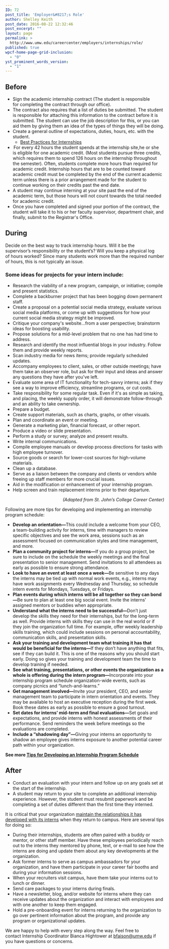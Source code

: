 ```yaml
---
ID: 72
post_title: 'Employer&#8217;s Role'
author: Shelley Keith
post_date: 2016-08-22 12:32:46
post_excerpt: ""
layout: page
permalink: >
  http://www.umw.edu/careercenter/employers/internships/role/
published: true
wpcf-home-page-grid-inclusion:
  - "0"
yst_prominent_words_version:
  - "1"
---
```

<h2>Before</h2>
<ul>
 	<li>Sign the academic internship contract (The student is responsible for completing the contract through our office).</li>
 	<li>The contract also requires that a list of duties be submitted. The student is responsible for attaching this information to the contract before it is submitted. The student can use the job description for this, or you can aid them by giving them an idea of the types of things they will be doing.</li>
 	<li>Create a general outline of expectations, duties, hours, etc. with the student.
<ul>
 	<li><a href="http://www.naceweb.org/internships/15-best-practices.aspx">Best Practices for Internships</a></li>
</ul>
</li>
 	<li> For every 42 hours the student spends at the internship site,he or she is eligible for one academic credit. (Most students pursue three credits, which requires them to spend 126 hours on the internship throughout the semester). Often, students complete more hours than required for academic credit. Internship hours that are to be counted toward academic credit must be completed by the end of the current academic term unless there is a prior arrangement made for the student to continue working on their credits past the end date.</li>
 	<li>A student may continue interning at your site past the end of the academic term, but those hours will not count towards the total needed for academic credit.</li>
 	<li>Once you have completed and signed your portion of the contract, the student will take it to his or her faculty supervisor, department chair, and finally, submit to the Registrar's Office.</li>
</ul>
<h2>During</h2>
Decide on the best way to track internship hours. Will it be the supervisor’s responsibility or the student’s? Will you keep a physical log of hours worked? Since many students work more than the required number of hours, this is not typically an issue.
<h3>Some ideas for projects for your intern include:</h3>
<ul>
 	<li>Research the viability of a new program, campaign, or initiative; compile and present statistics.</li>
 	<li>Complete a backburner project that has been bogging down permanent staff.</li>
 	<li>Create a proposal on a potential social media strategy, evaluate various social media platforms, or come up with suggestions for how your current social media strategy might be improved.</li>
 	<li>Critique your company's website...from a user perspective; brainstorm ideas for boosting usability.</li>
 	<li>Propose solutions for a mid-level problem that no one has had time to address.</li>
 	<li>Research and identify the most influential blogs in your industry. Follow them and provide weekly reports.</li>
 	<li>Scan industry media for news items; provide regularly scheduled updates.</li>
 	<li>Accompany employees to client, sales, or other outside meetings; have them take an observer role, but ask for their input and ideas and answer any questions they have after you've left.</li>
 	<li>Evaluate some area of IT functionality for tech-savvy interns; ask if they see a way to improve efficiency, streamline programs, or cut costs.</li>
 	<li>Take responsibility for some regular task. Even if it's as simple as taking, and placing, the weekly supply order, it will demonstrate follow-through and an ability to take ownership.</li>
 	<li>Prepare a budget.</li>
 	<li>Create support materials, such as charts, graphs, or other visuals.</li>
 	<li>Plan and coordinate an event or meeting.</li>
 	<li>Generate a marketing plan, financial forecast, or other report.</li>
 	<li>Produce a video or slide presentation.</li>
 	<li>Perform a study or survey; analyze and present results.</li>
 	<li>Write internal communications.</li>
 	<li>Compile employee manuals or develop process directions for tasks with high employee turnover.</li>
 	<li>Source goods or search for lower-cost sources for high-volume materials.</li>
 	<li>Clean up a database.</li>
 	<li>Serve as a liaison between the company and clients or vendors while freeing up staff members for more crucial issues.</li>
 	<li>Aid in the modification or enhancement of your internship program.</li>
 	<li>Help screen and train replacement interns prior to their departure.</li>
</ul>
<p style="text-align: right"><em>(Adapted from St. John’s College Career Center)</em></p>
Following are more tips for developing and implementing an internship program schedule:
<ul>
 	<li><strong>Develop an orientation—</strong>This could include a welcome from your CEO, a team-building activity for interns, time with managers to review specific objectives and see the work area, sessions such as an assessment focused on communication styles and time management, and more.</li>
 	<li><strong>Plan a community project for interns—</strong>If you do a group project, be sure to include on the schedule the weekly meetings and the final presentation to senior management. Send invitations to all attendees as early as possible to ensure strong attendance.</li>
 	<li><strong>Look to have an event at least once a week—</strong>Be sensitive to any days the interns may be tied up with normal work events, e.g., interns may have work assignments every Wednesday and Thursday, so schedule intern events for Mondays, Tuesdays, or Fridays.</li>
 	<li><strong>Plan events during which interns will be all together so they can bond—</strong>Be sure to plan at least one big social event. Invite the interns’ assigned mentors or buddies when appropriate.</li>
 	<li><strong>Understand what the interns need to be successful—</strong>Don’t just develop the skills they need for their internships, but for the long-term as well. Provide interns with skills they can use in the real world or if they join the organization full time. For example, offer weekly leadership skills training, which could include sessions on personal accountability, communication skills, and presentation skills.</li>
 	<li><strong>Ask your training and development team what training it has that would be beneficial for the interns—</strong>If they don’t have anything that fits, see if they can build it. This is one of the reasons why you should start early. Doing so gives your training and development team the time to develop training if needed.</li>
 	<li><strong>See what training, presentations, or other events the organization as a whole is offering during the intern program—</strong>Incorporate into your internship program schedule organization-wide events, such as company picnics and “lunch-and-learns.”</li>
 	<li><strong>Get management involved—</strong>Invite your president, CEO, and senior management team to participate in intern orientation and events. They may be available to host an executive reception during the first week. Book these dates as early as possible to ensure a good turnout.</li>
 	<li><strong>Set dates for interns’ mid-term and final evaluations—</strong>Set goals and expectations, and provide interns with honest assessments of their performance. Send reminders the week before meetings so the evaluations are completed.</li>
 	<li><strong>Include a “shadowing day”—</strong>Giving your interns an opportunity to shadow an employee gives interns exposure to another potential career path within your organization.</li>
</ul>
<strong>See more <a href="http://www.naceweb.org/s12102014/develop-internship-program-schedule.aspx">Tips for Developing an Internship Program Schedule</a></strong>
<h2>After</h2>
<ul>
 	<li>Conduct an evaluation with your intern and follow up on any goals set at the start of the internship.</li>
 	<li>A student may return to your site to complete an additional internship experience. However, the student must resubmit paperwork and be completing a set of duties different than the first time they interned.</li>
</ul>
It is critical that your organization <a href="http://www.naceweb.org/s07232014/maintaining-relationship-with-interns.aspx">maintain the relationships it has developed with its interns</a> when they return to campus. Here are several tips for doing so:
<ul>
 	<li>During their internships, students are often paired with a buddy or mentor, or other staff member. Have these employees periodically reach out to the interns they mentored by phone, text, or e-mail to see how the interns are doing and update them about any key developments at the organization.</li>
 	<li>Ask former interns to serve as campus ambassadors for your organization, and have them participate in your career fair booths and during your information sessions.</li>
 	<li>When your recruiters visit campus, have them take your interns out to lunch or dinner.</li>
 	<li>Send care packages to your interns during finals.</li>
 	<li>Have a newsletter, blog, and/or website for interns where they can receive updates about the organization and interact with employees and with one another to keep them engaged.</li>
 	<li>Hold a pre-onboarding event for interns returning to the organization to go over pertinent information about the program, and provide any program or organizational updates.</li>
</ul>
We are happy to help with every step along the way. Feel free to contact Internship Coordinator Bianca Hightower at <a href="mailto:bfaison@umw.edu">bfaison@umw.edu</a> if you have questions or concerns.